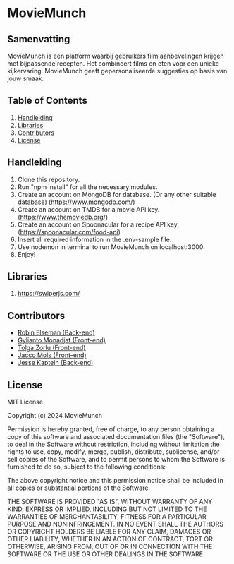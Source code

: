 # MovieMunch

## Samenvatting
MovieMunch is een platform waarbij gebruikers film aanbevelingen krijgen met bijpassende recepten. Het combineert films en eten voor een unieke kijkervaring. MovieMunch geeft gepersonaliseerde suggesties op basis van jouw smaak.

## Table of Contents
1. [Handleiding](#handleiding)
2. [Libraries](#libraries)
3. [Contributors](#contributors)
4. [License](#license)

## Handleiding
1. Clone this repository.
2. Run "npm install" for all the necessary modules.
3. Create an account on MongoDB for database. (Or any other suitable database) (https://www.mongodb.com/)
4. Create an account on TMDB for a movie API key. (https://www.themoviedb.org/)
5. Create an account on Spoonacular for a recipe API key. (https://spoonacular.com/food-api)
6. Insert all required information in the .env-sample file.
7. Use nodemon in terminal to run MovieMunch on localhost:3000.
8. Enjoy!

## Libraries
1. https://swiperjs.com/

## Contributors
- [Robin Elseman (Back-end)](https://github.com/RobinElseman)
- [Gylianto Monadjat (Front-end)](https://github.com/gylianto)
- [Tolga Zorlu (Front-end)](https://github.com/TolgaZZ)
- [Jacco Mols (Front-end)](https://github.com/Jacco12)
- [Jesse Kaptein (Back-end)](https://github.com/N0kk0N)

## License
MIT License

Copyright (c) 2024 MovieMunch

Permission is hereby granted, free of charge, to any person obtaining a copy
of this software and associated documentation files (the "Software"), to deal
in the Software without restriction, including without limitation the rights
to use, copy, modify, merge, publish, distribute, sublicense, and/or sell
copies of the Software, and to permit persons to whom the Software is
furnished to do so, subject to the following conditions:

The above copyright notice and this permission notice shall be included in all
copies or substantial portions of the Software.

THE SOFTWARE IS PROVIDED "AS IS", WITHOUT WARRANTY OF ANY KIND, EXPRESS OR
IMPLIED, INCLUDING BUT NOT LIMITED TO THE WARRANTIES OF MERCHANTABILITY,
FITNESS FOR A PARTICULAR PURPOSE AND NONINFRINGEMENT. IN NO EVENT SHALL THE
AUTHORS OR COPYRIGHT HOLDERS BE LIABLE FOR ANY CLAIM, DAMAGES OR OTHER
LIABILITY, WHETHER IN AN ACTION OF CONTRACT, TORT OR OTHERWISE, ARISING FROM,
OUT OF OR IN CONNECTION WITH THE SOFTWARE OR THE USE OR OTHER DEALINGS IN THE
SOFTWARE.



